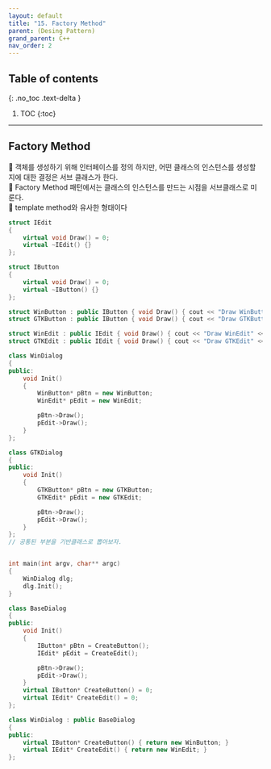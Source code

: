 ```yaml
---
layout: default
title: "15. Factory Method"
parent: (Desing Pattern)
grand_parent: C++
nav_order: 2
---
```


## Table of contents
{: .no_toc .text-delta }

1. TOC
{:toc}

---

## Factory Method

🐳 객체를 생성하기 위해 인터페이스를 정의 하지만, 어떤 클래스의 인스턴스를 생성할 지에 대한 결정은 서브 클래스가 한다.<Br>
🐳 Factory Method 패턴에서는 클래스의 인스턴스를 만드는 시점을 서브클래스로 미룬다.<Br>
🐳 template method와 유사한 형태이다<Br>

```cpp
struct IEdit
{
    virtual void Draw() = 0;
    virtual ~IEdit() {}
};

struct IButton
{
    virtual void Draw() = 0;
    virtual ~IButton() {}
};

struct WinButton : public IButton { void Draw() { cout << "Draw WinButton" << endl; }};
struct GTKButton : public IButton { void Draw() { cout << "Draw GTKButton" << endl; }};

struct WinEdit : public IEdit { void Draw() { cout << "Draw WinEdit" << endl; }};
struct GTKEdit : public IEdit { void Draw() { cout << "Draw GTKEdit" << endl; }};

class WinDialog
{
public:
    void Init()
    {
        WinButton* pBtn = new WinButton;
        WinEdit* pEdit = new WinEdit;

        pBtn->Draw();
        pEdit->Draw();
    }
};

class GTKDialog
{
public:
    void Init()
    {
        GTKButton* pBtn = new GTKButton;
        GTKEdit* pEdit = new GTKEdit;

        pBtn->Draw();
        pEdit->Draw();
    }
};
// 공통된 부분을 기반클래스로 뽑아보자.


int main(int argv, char** argc)
{
    WinDialog dlg;
    dlg.Init();
}
```

```cpp
class BaseDialog
{
public:
    void Init()
    {
        IButton* pBtn = CreateButton();
        IEdit* pEdit = CreateEdit();

        pBtn->Draw();
        pEdit->Draw();
    }
    virtual IButton* CreateButton() = 0;
    virtual IEdit* CreateEdit() = 0;
};

class WinDialog : public BaseDialog
{
public:
    virtual IButton* CreateButton() { return new WinButton; }
    virtual IEdit* CreateEdit() { return new WinEdit; }
};
```